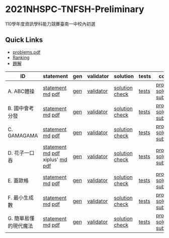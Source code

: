 # 2021NHSPC-TNFSH-Preliminary
110學年度資訊學科能力競賽臺南一中校內初選

## Quick Links
* [problems.pdf](pA/attachments/problems.pdf)
* [Ranking](https://tnfsh-programming-contest.github.io/2021NHSPC-TNFSH-Preliminary/ranking/Ranking.html)
* [題解](detailed_solutions.pdf)

| ID | statement | gen | validator | solution | tests | config |
| --- | --- | --- | --- | --- | --- | --- |
| A. ABC體操      | [statement](pA/statement) [md](pA/statement/index.md) [pdf](pA/statement/index.pdf) | [gen](pA/gen) | [validator](pA/validator) | [solution](pA/solution) [check](pA/solutions-check.txt) | [tests](pA/tests) | [problem](pA/problem.json) [solutions](pA/solutions.json) [subtasks](pA/subtasks.json) |
| B. 國中會考分發 | [statement](pB/statement) [md](pB/statement/index.md) [pdf](pB/statement/index.pdf) | [gen](pB/gen) | [validator](pB/validator) | [solution](pB/solution) [check](pB/solutions-check.txt) | [tests](pB/tests) | [problem](pB/problem.json) [solutions](pB/solutions.json) [subtasks](pB/subtasks.json) |
| C. GAMAGAMA   | [statement](pC/statement) [md](pC/statement/index.md) [pdf](pC/statement/index.pdf) | [gen](pC/gen) | [validator](pC/validator) | [solution](pC/solution) [check](pC/solutions-check.txt) | [tests](pC/tests) | [problem](pC/problem.json) [solutions](pC/solutions.json) [subtasks](pC/subtasks.json) |
| D. 花子一口吞   | [statement](pD/statement) [md](pD/statement/index.md) [pdf](pD/statement/index.pdf) <br/> xiplus' [md](pD/statement-xiplus/statement.md) [pdf](pD/statement-xiplus/statement.pdf) | [gen](pD/gen) | [validator](pD/validator) | [solution](pD/solution) [check](pD/solutions-check.txt) | [tests](pD/tests) | [problem](pD/problem.json) [solutions](pD/solutions.json) [subtasks](pD/subtasks.json) |
| E. 蓋歐格       | [statement](pE/statement) [md](pE/statement/index.md) [pdf](pE/statement/index.pdf) | [gen](pE/gen) | [validator](pE/validator) | [solution](pE/solution) [check](pE/solutions-check.txt) | [tests](pE/tests) | [problem](pE/problem.json) [solutions](pE/solutions.json) [subtasks](pE/subtasks.json) |
| F. 最小生成數   | [statement](pF/statement) [md](pF/statement/index.md) [pdf](pF/statement/index.pdf) | [gen](pF/gen) | [validator](pF/validator) | [solution](pF/solution) [check](pF/solutions-check.txt) | [tests](pF/tests) | [problem](pF/problem.json) [solutions](pF/solutions.json) [subtasks](pF/subtasks.json) |
| G. 簡單易懂的現代魔法   | [statement](pG/statement) [md](pG/statement/index.md) [pdf](pG/statement/index.pdf) | [gen](pG/gen) | [validator](pG/validator) | [solution](pG/solution) [check](pG/solutions-check.txt) | [tests](pG/tests) | [problem](pG/problem.json) [solutions](pG/solutions.json) [subtasks](pG/subtasks.json) |
